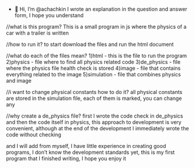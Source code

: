 - 👋 Hi, I’m @achachkin
I wrote an explanation in the question and answer form, I hope you understand

//what is this program?
This is a small program in js where the physics of a car with a trailer is written

//how to run it?
to start download the files and run the html document

//what do each of the files mean?
1)html - this is the file to run the program
2)physics - file where to find all physics related code
3)de_physics - file where the physics file health check is stored
4)image - file that contains everything related to the image
5)simulation - file that combines physics and image

//i want to change physical constants how to do it?
all physical constants are stored in the simulation file, each of them is marked, you can change any

//why create a de_physics file?
first I wrote the code check in de_physics and then the code itself in physics, 
this approach to development is very convenient, 
although at the end of the development I immediately wrote the code without checking


and I will add from myself, I have little experience in creating good programs, 
I don’t know the development standards yet, this is my first program that I finished writing, I hope you enjoy it
